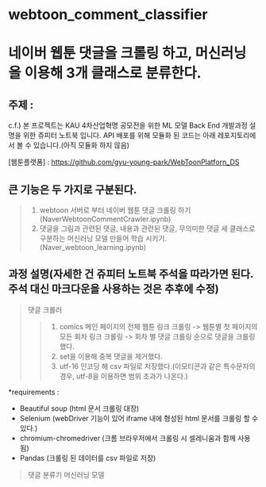 # webtoon_comment_classifier
네이버 웹툰 댓글을 크롤링 하고, 머신러닝을 이용해 3개 클래스로 분류한다.
=

주제 : 
-
c.f.) 본 프로젝트는 KAU 4차산업혁명 공모전을 위한 ML 모델 Back End 개발과정 설명을 위한 쥬피터 노트북 입니다.
API 배포를 위해 모듈화 된 코드는 아래 레포지토리에서 볼 수 있습니다.(아직 모듈화 하지 않음)

[웹툰플랫폼] : https://github.com/gyu-young-park/WebToonPlatforn_DS

큰 기능은 두 가지로 구분된다.
-
>1. webtoon 서버로 부터 네이버 웹툰 댓글 크롤링 하기(NaverWebtoonCommentCrawler.ipynb)
>2. 댓글을 그림과 관련된 댓글, 내용과 관련된 댓글, 무의미한 댓글 세 클래스로 구분하는 머신러닝 모델 만들어 학습 시키기.(Naver_webtoon_learning.ipynb)

과정 설명(자세한 건 쥬피터 노트북 주석을 따라가면 된다. 주석 대신 마크다운을 사용하는 것은 추후에 수정)
-

>댓글 크롤러
>>1. comics 메인 페이지의 전체 웹툰 링크 크롤링 -> 웹툰별 첫 페이지의 모든 회차 링크 크롤링 -> 회차 별 댓글 크롤링 순으로 댓글을 크롤링 했다.
>>2. set을 이용해 중복 댓글을 제거했다.
>>3. utf-16 인코딩 해 csv 파일로 저장했다.(이모티콘과 같은 특수문자의 경우, utf-8을 이용하면 범위 초과가 나온다.)

*requirements :
  - Beautiful soup (html 문서 크롤링 대장)
  - Selenium (webDriver 기능이 있어 iframe 내에 형성된 html 문서를 크롤링 할 수 있다.)
  - chromium-chromedriver (크롬 브라우저에서 크롤링 시 셀레니움과 함께 사용됨)
  - Pandas (크롤링 된 데이터를 csv 파일로 저장)



>댓글 분류기 머신러닝 모델
